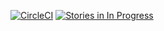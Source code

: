 [![CircleCI](https://circleci.com/gh/krmaxwell/krmaxwell.github.io.svg?style=svg)](https://circleci.com/gh/krmaxwell/krmaxwell.github.io)
[![Stories in In Progress](https://badge.waffle.io/krmaxwell/krmaxwell.github.io.png?label=in%20progress&title=In%20Progress)](https://waffle.io/krmaxwell/krmaxwell.github.io)
